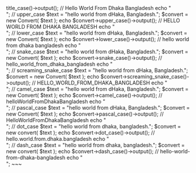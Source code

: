 <?php 

`Polodev\ConvertCase\Convert` class having some utility method to change case. Following case change is available  

* title_case
* upper_case
* lower_case
* snake_case
* screaming_snake_case
* camel_case
* pascal_case
* separate_words
* dot_case
* dash_case
* separate_with_forward_slashes
* separate_with_back_slashes

~~~php
<?php 
require __dir__ . '/index.php';

use Polodev\ConvertCase\Convert;

// title_case
$text = "hello world from dHaka, Bangladesh.";
$convert = new Convert( $text );
echo $convert->title_case()->output(); // Hello World From Dhaka Bangladesh
echo "</br>";

// upper_case
$text = "hello world from dHaka, Bangladesh.";
$convert = new Convert( $text );
echo $convert->upper_case()->output(); // HELLO WORLD FROM DHAKA BANGLADESH
echo "</br>";

// lower_case
$text = "hello world from dHaka, Bangladesh.";
$convert = new Convert( $text );
echo $convert->lower_case()->output(); // hello world from dhaka bangladesh

echo "</br>";

// snake_case
$text = "hello world from dHaka, Bangladesh.";
$convert = new Convert( $text );
echo $convert->snake_case()->output(); // hello_world_from_dhaka_bangladesh
echo "</br>";

// screaming_snake_case
$text = "hello world from dHaka, Bangladesh.";
$convert = new Convert( $text );
echo $convert->screaming_snake_case()->output(); // HELLO_WORLD_FROM_DHAKA_BANGLADESH
echo "</br>";

// camel_case
$text = "hello world from dHaka, Bangladesh.";
$convert = new Convert( $text );
echo $convert->camel_case()->output(); // helloWorldFromDhakaBangladesh
echo "</br>";

// pascal_case
$text = "hello world from dHaka, Bangladesh.";
$convert = new Convert( $text );
echo $convert->pascal_case()->output(); // HelloWorldFromDhakaBangladesh
echo "</br>";

// dot_case
$text = "hello world from dhaka, bangladesh.";
$convert = new convert( $text );
echo $convert->dot_case()->output(); // hello.world.from.dhaka.bangladesh
echo "</br>";

// dash_case
$text = "hello world from dhaka, bangladesh.";
$convert = new convert( $text );
echo $convert->dash_case()->output(); // hello-world-from-dhaka-bangladesh
echo "</br>";
~~~ 



